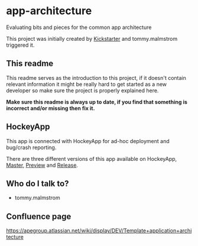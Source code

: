 # app-architecture #
Evaluating bits and pieces for the common app architecture

This project was initially created by [Kickstarter](http://kickstart.ape:4040/) and tommy.malmstrom triggered it.

## This readme ##
This readme serves as the introduction to this project, if it doesn't contain relevant information it might be really hard to get started as a new developer so make sure the project is properly explained here.

**Make sure this readme is always up to date, if you find that something is incorrect and/or missing then fix it.**

## HockeyApp ##

This app is connected with HockeyApp for ad-hoc deployment and bug/crash reporting.

There are three different versions of this app available on HockeyApp, [Master](https://rink.hockeyapp.net/manage/apps/a5bccbe4e25b4b96912527728f6dfdbc), [Preview](https://rink.hockeyapp.net/manage/apps/8e4d7c4a46fc4b479d9017ad027d266e) and [Release](https://rink.hockeyapp.net/manage/apps/84ab59f7d6d4459fa827fbfe03c278ba).

## Who do I talk to? ##
* tommy.malmstrom

## Confluence page ##
https://apegroup.atlassian.net/wiki/display/DEV/Template+application+architecture